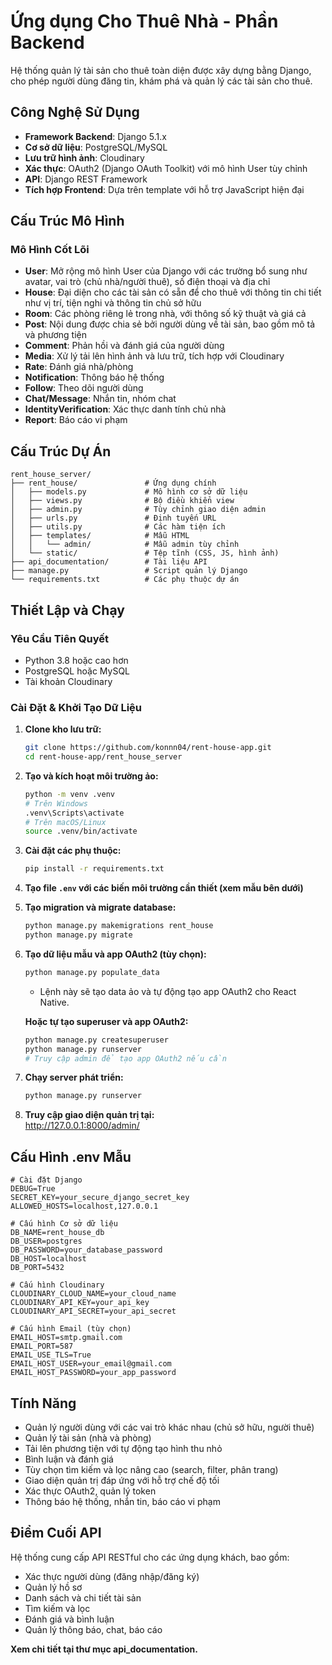 # Ứng dụng Cho Thuê Nhà - Phần Backend

Hệ thống quản lý tài sản cho thuê toàn diện được xây dựng bằng Django, cho phép người dùng đăng tin, khám phá và quản lý các tài sản cho thuê.

## Công Nghệ Sử Dụng

- **Framework Backend**: Django 5.1.x
- **Cơ sở dữ liệu**: PostgreSQL/MySQL
- **Lưu trữ hình ảnh**: Cloudinary
- **Xác thực**: OAuth2 (Django OAuth Toolkit) với mô hình User tùy chỉnh
- **API**: Django REST Framework
- **Tích hợp Frontend**: Dựa trên template với hỗ trợ JavaScript hiện đại

## Cấu Trúc Mô Hình

### Mô Hình Cốt Lõi

- **User**: Mở rộng mô hình User của Django với các trường bổ sung như avatar, vai trò (chủ nhà/người thuê), số điện thoại và địa chỉ
- **House**: Đại diện cho các tài sản có sẵn để cho thuê với thông tin chi tiết như vị trí, tiện nghi và thông tin chủ sở hữu
- **Room**: Các phòng riêng lẻ trong nhà, với thông số kỹ thuật và giá cả
- **Post**: Nội dung được chia sẻ bởi người dùng về tài sản, bao gồm mô tả và phương tiện
- **Comment**: Phản hồi và đánh giá của người dùng
- **Media**: Xử lý tải lên hình ảnh và lưu trữ, tích hợp với Cloudinary
- **Rate**: Đánh giá nhà/phòng
- **Notification**: Thông báo hệ thống
- **Follow**: Theo dõi người dùng
- **Chat/Message**: Nhắn tin, nhóm chat
- **IdentityVerification**: Xác thực danh tính chủ nhà
- **Report**: Báo cáo vi phạm

## Cấu Trúc Dự Án

```
rent_house_server/
├── rent_house/               # Ứng dụng chính
│   ├── models.py             # Mô hình cơ sở dữ liệu
│   ├── views.py              # Bộ điều khiển view
│   ├── admin.py              # Tùy chỉnh giao diện admin
│   ├── urls.py               # Định tuyến URL
│   ├── utils.py              # Các hàm tiện ích
│   ├── templates/            # Mẫu HTML
│   │   └── admin/            # Mẫu admin tùy chỉnh
│   └── static/               # Tệp tĩnh (CSS, JS, hình ảnh)
├── api_documentation/        # Tài liệu API
├── manage.py                 # Script quản lý Django
└── requirements.txt          # Các phụ thuộc dự án
```

## Thiết Lập và Chạy

### Yêu Cầu Tiên Quyết

- Python 3.8 hoặc cao hơn
- PostgreSQL hoặc MySQL
- Tài khoản Cloudinary

### Cài Đặt & Khởi Tạo Dữ Liệu

1. **Clone kho lưu trữ:**
    ```bash
    git clone https://github.com/konnn04/rent-house-app.git
    cd rent-house-app/rent_house_server
    ```

2. **Tạo và kích hoạt môi trường ảo:**
    ```bash
    python -m venv .venv
    # Trên Windows
    .venv\Scripts\activate
    # Trên macOS/Linux
    source .venv/bin/activate
    ```

3. **Cài đặt các phụ thuộc:**
    ```bash
    pip install -r requirements.txt
    ```

4. **Tạo file `.env` với các biến môi trường cần thiết (xem mẫu bên dưới)**

5. **Tạo migration và migrate database:**
    ```bash
    python manage.py makemigrations rent_house
    python manage.py migrate
    ```

6. **Tạo dữ liệu mẫu và app OAuth2 (tùy chọn):**
    ```bash
    python manage.py populate_data
    ```
    - Lệnh này sẽ tạo data ảo và tự động tạo app OAuth2 cho React Native.

    **Hoặc tự tạo superuser và app OAuth2:**
    ```bash
    python manage.py createsuperuser
    python manage.py runserver
    # Truy cập admin để tạo app OAuth2 nếu cần
    ```

7. **Chạy server phát triển:**
    ```bash
    python manage.py runserver
    ```

8. **Truy cập giao diện quản trị tại:**  
    http://127.0.0.1:8000/admin/

## Cấu Hình .env Mẫu

```
# Cài đặt Django
DEBUG=True
SECRET_KEY=your_secure_django_secret_key
ALLOWED_HOSTS=localhost,127.0.0.1

# Cấu hình Cơ sở dữ liệu
DB_NAME=rent_house_db
DB_USER=postgres
DB_PASSWORD=your_database_password
DB_HOST=localhost
DB_PORT=5432

# Cấu hình Cloudinary
CLOUDINARY_CLOUD_NAME=your_cloud_name
CLOUDINARY_API_KEY=your_api_key
CLOUDINARY_API_SECRET=your_api_secret

# Cấu hình Email (tùy chọn)
EMAIL_HOST=smtp.gmail.com
EMAIL_PORT=587
EMAIL_USE_TLS=True
EMAIL_HOST_USER=your_email@gmail.com
EMAIL_HOST_PASSWORD=your_app_password
```

## Tính Năng

- Quản lý người dùng với các vai trò khác nhau (chủ sở hữu, người thuê)
- Quản lý tài sản (nhà và phòng)
- Tải lên phương tiện với tự động tạo hình thu nhỏ
- Bình luận và đánh giá
- Tùy chọn tìm kiếm và lọc nâng cao (search, filter, phân trang)
- Giao diện quản trị đáp ứng với hỗ trợ chế độ tối
- Xác thực OAuth2, quản lý token
- Thông báo hệ thống, nhắn tin, báo cáo vi phạm

## Điểm Cuối API

Hệ thống cung cấp API RESTful cho các ứng dụng khách, bao gồm:

- Xác thực người dùng (đăng nhập/đăng ký)
- Quản lý hồ sơ
- Danh sách và chi tiết tài sản
- Tìm kiếm và lọc
- Đánh giá và bình luận
- Quản lý thông báo, chat, báo cáo

**Xem chi tiết tại thư mục api_documentation.**
